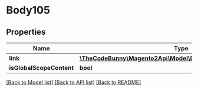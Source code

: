 # Body105

## Properties
Name | Type | Description | Notes
------------ | ------------- | ------------- | -------------
**link** | [**\TheCodeBunny\Magento2Api\Model\DownloadableDataLinkInterface**](DownloadableDataLinkInterface.md) |  | 
**isGlobalScopeContent** | **bool** |  | [optional] 

[[Back to Model list]](../README.md#documentation-for-models) [[Back to API list]](../README.md#documentation-for-api-endpoints) [[Back to README]](../README.md)



